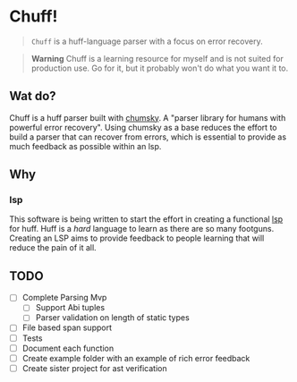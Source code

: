 # Chuff!

> `Chuff` is a huff-language parser with a focus on error recovery.

> **Warning**
> Chuff is a learning resource for myself and is not suited for production use. Go for it, but it probably won't do what you want it to.

## Wat do?

Chuff is a huff parser built with [chumsky]("https://github.com/zesterer/chumsky"). A "parser library for humans with powerful error recovery". Using chumsky as a base reduces the effort to build a parser that can recover from errors, which is essential to provide as much feedback as possible within an lsp. 

## Why

### lsp

This software is being written to start the effort in creating a functional [lsp]("https://microsoft.github.io/language-server-protocol/") for huff. Huff is a _hard_ language to learn as there are so many footguns. Creating an LSP aims to provide feedback to people learning that will reduce the pain of it all.

## TODO

- [ ] Complete Parsing Mvp
  - [ ] Support Abi tuples
  - [ ] Parser validation on length of static types
- [ ] File based span support
- [ ] Tests
- [ ] Document each function
- [ ] Create example folder with an example of rich error feedback
- [ ] Create sister project for ast verification
